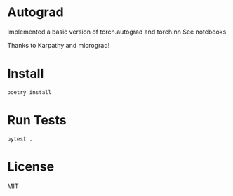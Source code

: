 # Autograd

Implemented a basic version of torch.autograd and torch.nn
See notebooks

Thanks to Karpathy and micrograd!


# Install

    poetry install

# Run Tests

    pytest .

# License

MIT

